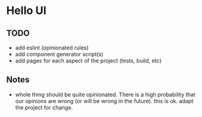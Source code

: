 # Hello UI

## TODO

- add eslint (opinionated rules)
- add component generator script(s)
- add pages for each aspect of the project (tests, build, etc)

## Notes

- whole thing should be quite opinionated. There is a high probability that our opinions are wrong (or will be wrong in the future). this is ok. adapt the project for change.